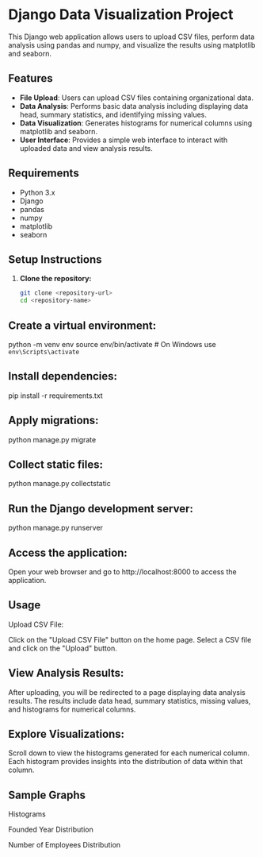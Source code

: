 # Django Data Visualization Project

This Django web application allows users to upload CSV files, perform data analysis using pandas and numpy, and visualize the results using matplotlib and seaborn.

## Features

- **File Upload**: Users can upload CSV files containing organizational data.
- **Data Analysis**: Performs basic data analysis including displaying data head, summary statistics, and identifying missing values.
- **Data Visualization**: Generates histograms for numerical columns using matplotlib and seaborn.
- **User Interface**: Provides a simple web interface to interact with uploaded data and view analysis results.

## Requirements

- Python 3.x
- Django
- pandas
- numpy
- matplotlib
- seaborn

## Setup Instructions

1. **Clone the repository:**
   ```bash
   git clone <repository-url>
   cd <repository-name>

## Create a virtual environment:

python -m venv env
source env/bin/activate   # On Windows use `env\Scripts\activate`

## Install dependencies:

pip install -r requirements.txt

## Apply migrations:

python manage.py migrate

## Collect static files:

python manage.py collectstatic

## Run the Django development server:

python manage.py runserver

## Access the application:

Open your web browser and go to http://localhost:8000 to access the application.

## Usage

Upload CSV File:

Click on the "Upload CSV File" button on the home page.
Select a CSV file and click on the "Upload" button.

## View Analysis Results:

After uploading, you will be redirected to a page displaying data analysis results.
The results include data head, summary statistics, missing values, and histograms for numerical columns.

## Explore Visualizations:

Scroll down to view the histograms generated for each numerical column.
Each histogram provides insights into the distribution of data within that column.

## Sample Graphs

Histograms

Founded Year Distribution

Number of Employees Distribution